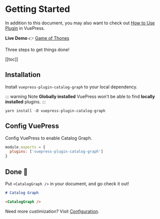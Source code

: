 # Getting Started

In addition to this document, you may also want to check out [How to Use Plugin](https://vuepress.vuejs.org/plugin/using-a-plugin.html#using-a-plugin) in VuePress.

**Live Demo** :point_right: [Game of Thones](../GoT)

Three steps to get things done!

[[toc]]

## Installation

Install `vuepress-plugin-catalog-graph` to your local dependency.

::: warning Note
**Globally installed** VuePress won't be able to find **locally installed** plugins.
:::

```shell
yarn install -D vuepress-plugin-catalog-graph
```

## Config VuePress

Config VuePress to enable Catalog Graph.

```js
module.exports = {
  plugins: ['vuepress-plugin-catalog-graph']
}
```

## Done :tada:

Put `<CatalogGraph />` in your document, and go check it out!

```markdown
# Catalog Graph

<CatalogGraph />
```

Need more custimization? Visit [Configuration](./configuration.html).
